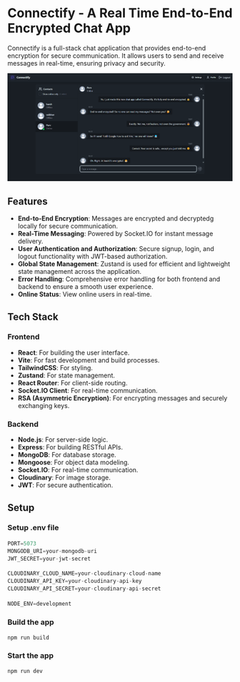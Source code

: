 # Connectify - A Real Time End-to-End Encrypted Chat App

Connectify is a full-stack chat application that provides end-to-end encryption for secure communication. It allows users to send and receive messages in real-time, ensuring privacy and security.

![Demo App](frontend/public/screenshot-for-readme.png)

## Features

- **End-to-End Encryption**: Messages are encrypted and decryptedg locally for secure communication.
- **Real-Time Messaging**: Powered by Socket.IO for instant message delivery.
- **User Authentication and Authorization**: Secure signup, login, and logout functionality with JWT-based authorization.
- **Global State Management**: Zustand is used for efficient and lightweight state management across the application.
- **Error Handling**: Comprehensive error handling for both frontend and backend to ensure a smooth user experience.
- **Online Status**: View online users in real-time.


## Tech Stack

### Frontend
- **React**: For building the user interface.
- **Vite**: For fast development and build processes.
- **TailwindCSS**: For styling.
- **Zustand**: For state management.
- **React Router**: For client-side routing.
- **Socket.IO Client**: For real-time communication.
- **RSA (Asymmetric Encryption)**: For encrypting messages and securely exchanging keys.

### Backend
- **Node.js**: For server-side logic.
- **Express**: For building RESTful APIs.
- **MongoDB**: For database storage.
- **Mongoose**: For object data modeling.
- **Socket.IO**: For real-time communication.
- **Cloudinary**: For image storage.
- **JWT**: For secure authentication.


## Setup

### Setup .env file

```js
PORT=5073
MONGODB_URI=your-mongodb-uri
JWT_SECRET=your-jwt-secret

CLOUDINARY_CLOUD_NAME=your-cloudinary-cloud-name
CLOUDINARY_API_KEY=your-cloudinary-api-key
CLOUDINARY_API_SECRET=your-cloudinary-api-secret

NODE_ENV=development
```

### Build the app

```shell
npm run build
```

### Start the app

```shell
npm run dev
```
